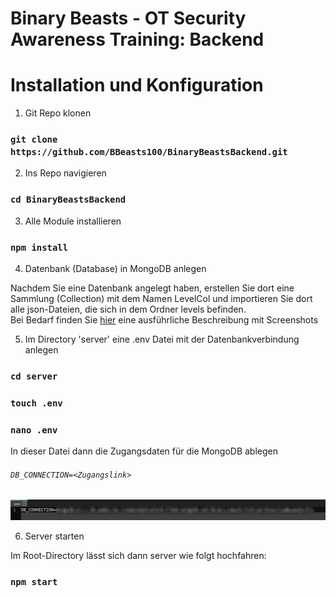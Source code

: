 # Binary Beasts - OT Security Awareness Training: Backend

# Installation und Konfiguration

1. Git Repo klonen

### `git clone https://github.com/BBeasts100/BinaryBeastsBackend.git`

2. Ins Repo navigieren

### `cd BinaryBeastsBackend`

3. Alle Module installieren

### `npm install`

4. Datenbank (Database) in MongoDB anlegen

Nachdem Sie eine Datenbank angelegt haben, erstellen Sie dort eine Sammlung (Collection) mit dem Namen LevelCol und importieren Sie dort alle json-Dateien, die sich in dem Ordner levels befinden.  
Bei Bedarf finden Sie [hier](./helper/Beschreibung.pdf) eine ausführliche Beschreibung mit Screenshots

5. Im Directory 'server' eine .env Datei mit der Datenbankverbindung anlegen

### `cd server`
### `touch .env`
### `nano .env`

In dieser Datei dann die Zugangsdaten für die MongoDB ablegen
###### `DB_CONNECTION=<Zugangslink>`
![alt text](./helper/env.png)

6. Server starten

Im Root-Directory lässt sich dann server wie folgt hochfahren:
### `npm start`


